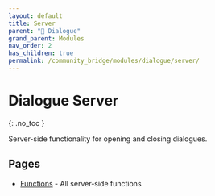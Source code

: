 ```yaml
---
layout: default
title: Server
parent: "💬 Dialogue"
grand_parent: Modules
nav_order: 2
has_children: true
permalink: /community_bridge/modules/dialogue/server/
---
```


# Dialogue Server
{: .no_toc }

Server-side functionality for opening and closing dialogues.

## Pages

- [Functions](/community_bridge/modules/dialogue/server/functions/) - All server-side functions